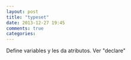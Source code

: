 ```yaml
---
layout: post
title: "typeset"
date: 2013-12-27 19:45
comments: true
categories: 
---
```

Define variables y les da atributos. Ver "declare"

